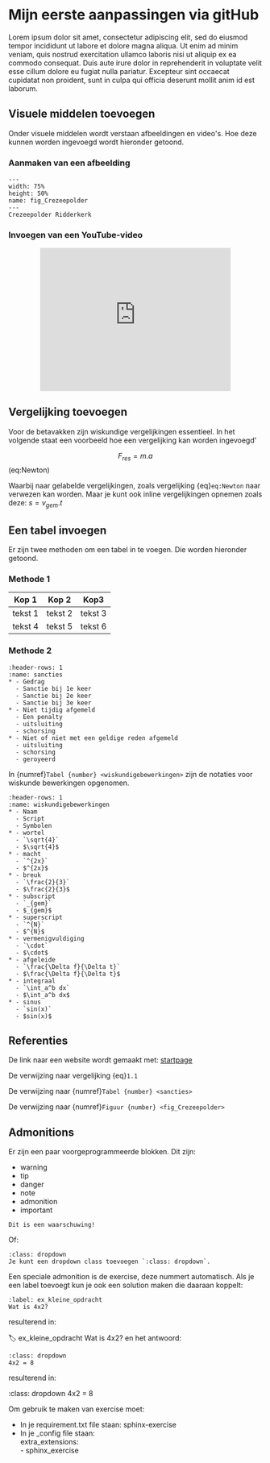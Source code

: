 # Mijn eerste aanpassingen via gitHub

Lorem ipsum dolor sit amet, consectetur adipiscing elit, sed do eiusmod tempor incididunt ut labore et dolore magna aliqua. Ut enim ad minim veniam, quis nostrud exercitation ullamco laboris nisi ut aliquip ex ea commodo consequat. Duis aute irure dolor in reprehenderit in voluptate velit esse cillum dolore eu fugiat nulla pariatur. Excepteur sint occaecat cupidatat non proident, sunt in culpa qui officia deserunt mollit anim id est laborum.

## Visuele middelen toevoegen

Onder visuele middelen wordt verstaan afbeeldingen en video's. Hoe deze kunnen worden ingevoegd wordt hieronder getoond.

### Aanmaken van een afbeelding

``` {figure} /figures/FotoCrezeepolder.JPG
---
width: 75%
height: 50%
name: fig_Crezeepolder
---
Crezeepolder Ridderkerk
``` 

### Invoegen van een YouTube-video

<div style="display: flex; justify-content: center;">
    <div style="position: relative; width: 75%; height: 0; padding-bottom: 56.25%;">
        <iframe
            src="https://www.youtube.com/embed/YDBr1Lof_mI?si=RhTC31XHv-6gL4Kl"
            style="position: absolute; top: 0; left: 0; width: 100%; height: 100%;"
            frameborder="0"
            allow="accelerometer; autoplay; clipboard-write; encrypted-media; gyroscope; picture-in-picture"
            allowfullscreen
        ></iframe>
    </div>
</div>

## Vergelijking toevoegen

Voor de betavakken zijn wiskundige vergelijkingen essentieel. In het volgende staat een voorbeeld hoe een vergelijking kan worden ingevoegd'

$$F_{res} = m.a$$ (eq:Newton)

Waarbij naar gelabelde vergelijkingen, zoals vergelijking {eq}`eq:Newton` naar verwezen kan worden. Maar je kunt ook inline vergelijkingen opnemen zoals deze: $s=v_{gem}.t$

## Een tabel invoegen

Er zijn twee methoden om een tabel in te voegen. Die worden hieronder getoond.

### Methode 1

|Kop 1|Kop 2|Kop3|
|---|---|---|
|tekst 1|tekst 2|tekst 3|
|tekst 4|tekst 5|tekst 6|

### Methode 2

```{list-table} Overzicht van sancties bij bepaald gedrag
:header-rows: 1
:name: sancties
* - Gedrag
  - Sanctie bij 1e keer
  - Sanctie bij 2e keer
  - Sanctie bij 3e keer
* - Niet tijdig afgemeld 
  - Een penalty                                       
  - uitsluiting
  - schorsing
* - Niet of niet met een geldige reden afgemeld                                       
  - uitsluiting
  - schorsing
  - geroyeerd              
``` 

In {numref}`Tabel {number} <wiskundigebewerkingen>` zijn de notaties voor wiskunde bewerkingen opgenomen.

```{list-table} Overzicht van notaties voor wiskunde bewerkingen
:header-rows: 1
:name: wiskundigebewerkingen
* - Naam
  - Script                                      
  - Symbolen
* - wortel                                      
  - `\sqrt{4}`
  - $\sqrt{4}$
* - macht
  - `^{2x}`                                      
  - $^{2x}$
* - breuk
  - `\frac{2}{3}`                                      
  - $\frac{2}{3}$
* - subscript
  - `_{gem}`
  - $_{gem}$
* - superscript
  - `^{N}`
  - $^{N}$
* - vermenigvuldiging
  - `\cdot`
  - $\cdot$
* - afgeleide
  - `\frac{\Delta f}{\Delta t}`
  - $\frac{\Delta f}{\Delta t}$
* - integraal
  - `\int_a^b dx`
  - $\int_a^b dx$
* - sinus
  - `sin(x)`
  - $sin(x)$                         
``` 

## Referenties

De link naar een website wordt gemaakt met:
[startpage](https://www.startpage.com)

De verwijzing naar vergelijking {eq}`1.1`

De verwijzing naar {numref}`Tabel {number} <sancties>`

De verwijzing naar {numref}`Figuur {number} <fig_Crezeepolder>`



## Admonitions

Er zijn een paar voorgeprogrammeerde blokken. Dit zijn:

- warning
- tip
- danger
- note
- admonition
- important

```{warning}
Dit is een waarschuwing!
```

Of:

```{tip}
:class: dropdown
Je kunt een dropdown class toevoegen `:class: dropdown`. 
```

Een speciale admonition is de exercise, deze nummert automatisch. Als je een label toevoegt kun je ook een solution maken die daaraan koppelt:

```{exercise} Vermenigvuldiging
:label: ex_kleine_opdracht
Wat is 4x2?
```
resulterend in:

:label: ex_kleine_opdracht
Wat is 4x2?
en het antwoord:

```{solution} ex_kleine_opdracht
:class: dropdown
4x2 = 8

```
resulterend in:

:class: dropdown
4x2 = 8

Om gebruik te maken van exercise moet:
- In je requirement.txt file staan: sphinx-exercise
- In je _config file staan:\
    extra_extensions:\
        - sphinx_exercise
